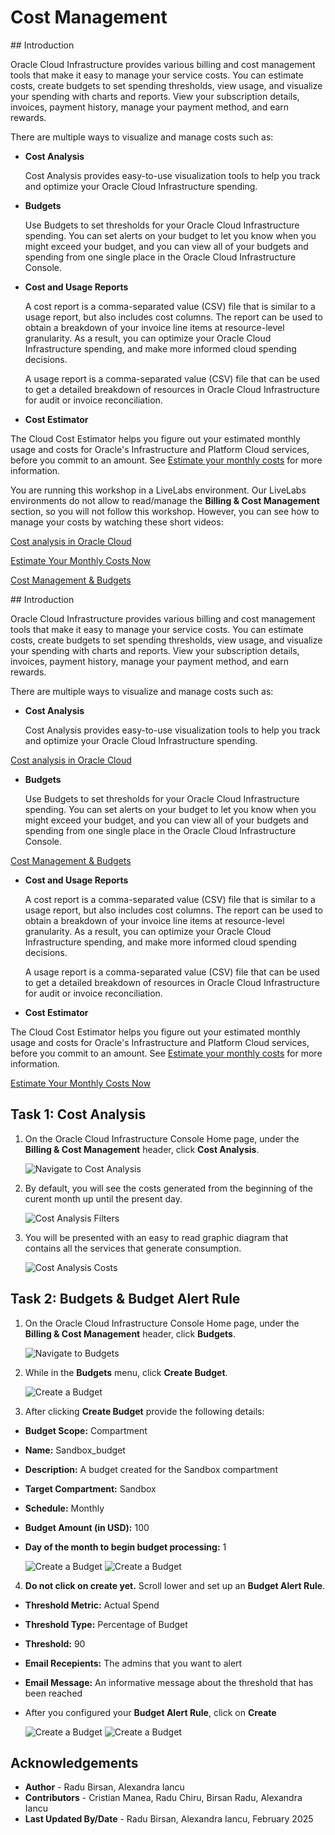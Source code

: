 # Cost Management

<if type="livelabs">
## Introduction

Oracle Cloud Infrastructure provides various billing and cost management tools that make it easy to manage your service costs. You can estimate costs, create budgets to set spending thresholds, view usage, and visualize your spending with charts and reports. View your subscription details, invoices, payment history, manage your payment method, and earn rewards.

There are multiple ways to visualize and manage costs such as:


- **Cost Analysis**

    Cost Analysis provides easy-to-use visualization tools to help you track and optimize your Oracle Cloud Infrastructure spending.

- **Budgets**

    Use Budgets to set thresholds for your Oracle Cloud Infrastructure spending. You can set alerts on your budget to let you know when you might exceed your budget, and you can view all of your budgets and spending from one single place in the Oracle Cloud Infrastructure Console.

- **Cost and Usage Reports**

    A cost report is a comma-separated value (CSV) file that is similar to a usage report, but also includes cost columns. The report can be used to obtain a breakdown of your invoice line items at resource-level granularity. As a result, you can optimize your Oracle Cloud Infrastructure spending, and make more informed cloud spending decisions.

    A usage report is a comma-separated value (CSV) file that can be used to get a detailed breakdown of resources in Oracle Cloud Infrastructure for audit or invoice reconciliation.

- **Cost Estimator**

 The Cloud Cost Estimator helps you figure out your estimated monthly usage and costs for Oracle's Infrastructure and Platform Cloud services, before you commit to an amount. See [Estimate your monthly costs](https://www.oracle.com/cloud/costestimator.html) for more information.

You are running this workshop in a LiveLabs environment. Our LiveLabs environments do not allow to read/manage the **Billing & Cost Management** section, so you will not follow this workshop. However, you can see how to manage your costs by watching these short videos:

 [Cost analysis in Oracle Cloud](youtube:n-pDlNorogQ)

 [Estimate Your Monthly Costs Now](youtube:bZHKGFA7Hs0)

 [Cost Management & Budgets](youtube:oyzSjskTsVY)
</if>

<if type="tenancy">
## Introduction

Oracle Cloud Infrastructure provides various billing and cost management tools that make it easy to manage your service costs. You can estimate costs, create budgets to set spending thresholds, view usage, and visualize your spending with charts and reports. View your subscription details, invoices, payment history, manage your payment method, and earn rewards.

There are multiple ways to visualize and manage costs such as:


- **Cost Analysis**

    Cost Analysis provides easy-to-use visualization tools to help you track and optimize your Oracle Cloud Infrastructure spending.

[Cost analysis in Oracle Cloud](youtube:n-pDlNorogQ)

- **Budgets**

    Use Budgets to set thresholds for your Oracle Cloud Infrastructure spending. You can set alerts on your budget to let you know when you might exceed your budget, and you can view all of your budgets and spending from one single place in the Oracle Cloud Infrastructure Console.

[Cost Management & Budgets](youtube:oyzSjskTsVY)

- **Cost and Usage Reports**

    A cost report is a comma-separated value (CSV) file that is similar to a usage report, but also includes cost columns. The report can be used to obtain a breakdown of your invoice line items at resource-level granularity. As a result, you can optimize your Oracle Cloud Infrastructure spending, and make more informed cloud spending decisions.

    A usage report is a comma-separated value (CSV) file that can be used to get a detailed breakdown of resources in Oracle Cloud Infrastructure for audit or invoice reconciliation.

- **Cost Estimator**

 The Cloud Cost Estimator helps you figure out your estimated monthly usage and costs for Oracle's Infrastructure and Platform Cloud services, before you commit to an amount. See [Estimate your monthly costs](https://www.oracle.com/cloud/costestimator.html) for more information.

[Estimate Your Monthly Costs Now](youtube:bZHKGFA7Hs0)

## Task 1: Cost Analysis

1. On the Oracle Cloud Infrastructure Console Home page, under the **Billing & Cost Management** header, click **Cost Analysis**.

    ![Navigate to Cost Analysis](images/cost_analyse_navigation.png " ")

2. By default, you will see the costs generated from the beginning of the curent month up until the present day.

    ![Cost Analysis Filters](images/cost_analyse_1.png " ")

3. You will be presented with an easy to read graphic diagram that contains all the services that generate consumption. 

    ![Cost Analysis Costs](images/cost_analyse_2.png " ")



## Task 2: Budgets & Budget Alert Rule


 1. On the Oracle Cloud Infrastructure Console Home page, under the **Billing & Cost Management** header, click **Budgets**.

    ![Navigate to Budgets](images/budgets_navigation.png " ")


2. While in the **Budgets** menu, click **Create Budget**.

    ![Create a Budget](images/budgets_create.png " ")


3. After clicking **Create Budget** provide the following details:

- **Budget Scope:** Compartment
- **Name:** Sandbox_budget
- **Description:** A budget created for the Sandbox compartment
- **Target Compartment:** Sandbox
- **Schedule:** Monthly
- **Budget Amount (in USD):** 100
- **Day of the month to begin budget processing:** 1

  ![Create a Budget](images/budgets_creation.png " ")
  ![Create a Budget](images/budgets_creation_amount.png " ")


4. **Do not click on create yet.** Scroll lower and set up an **Budget Alert Rule**.

- **Threshold Metric:** Actual Spend
- **Threshold Type:** Percentage of Budget
- **Threshold:** 90
- **Email Recepients:** The admins that you want to alert
- **Email Message:** An informative message about the threshold that has been reached
- After you configured your **Budget Alert Rule**, click on **Create**

    ![Create a Budget](images/alert_creation.png " ") 
    ![Create a Budget](images/alert_creation_email.png " ") 

</if>

## Acknowledgements

- **Author** - Radu Birsan, Alexandra Iancu
- **Contributors** - Cristian Manea, Radu Chiru, Birsan Radu, Alexandra Iancu
- **Last Updated By/Date** - Radu Birsan, Alexandra Iancu, February 2025